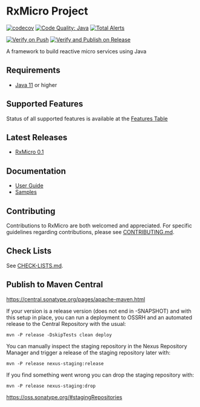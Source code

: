 # RxMicro Project

[![codecov](https://codecov.io/gh/rxmicro/rxmicro/branch/master/graph/badge.svg)](https://codecov.io/gh/rxmicro/rxmicro)
[![Code Quality: Java](https://img.shields.io/lgtm/grade/java/g/rxmicro/rxmicro.svg?logo=lgtm&logoWidth=18)](https://lgtm.com/projects/g/rxmicro/rxmicro/context:java)
[![Total Alerts](https://img.shields.io/lgtm/alerts/g/rxmicro/rxmicro.svg?logo=lgtm&logoWidth=18)](https://lgtm.com/projects/g/rxmicro/rxmicro/alerts)

[![Verify on Push](https://github.com/rxmicro/rxmicro/workflows/Verify%20on%20Push/badge.svg)](https://github.com/rxmicro/rxmicro/actions?query=workflow%3A%22Verify+on+Push%22)
[![Verify and Publish on Release](https://github.com/rxmicro/rxmicro/workflows/Verify%20and%20Publish%20on%20Release/badge.svg)](https://github.com/rxmicro/rxmicro/actions?query=workflow%3A%22Verify+and+Publish+on+Release%22)

A framework to build reactive micro services using Java

## Requirements

* [Java 11](https://openjdk.java.net/projects/jdk/11/) or higher

## Supported Features

Status of all supported features is available at the [Features Table](Features.md)

## Latest Releases

* [RxMicro 0.1](https://github.com/rxmicro/rxmicro/releases/tag/0.1)

## Documentation

* [User Guide](https://rxmicro.io/doc/latest/ru/user-guide/index.html)
* [Samples](https://github.com/rxmicro/rxmicro-usage/tree/master/examples)

## Contributing

Contributions to RxMicro are both welcomed and appreciated. 
For specific guidelines regarding contributions, please see [CONTRIBUTING.md](.github/CONTRIBUTING.md). 

## Check Lists

See [CHECK-LISTS.md](.github/CHECK-LISTS.md). 

## Publish to Maven Central

https://central.sonatype.org/pages/apache-maven.html

If your version is a release version (does not end in -SNAPSHOT) and with this setup in place, 
you can run a deployment to OSSRH and an automated release to the Central Repository with the usual:

`mvn -P release -DskipTests clean deploy`

You can manually inspect the staging repository in the Nexus Repository Manager and trigger a release of the staging repository later with:

`mvn -P release nexus-staging:release`

If you find something went wrong you can drop the staging repository with:

`mvn -P release nexus-staging:drop`

https://oss.sonatype.org/#stagingRepositories